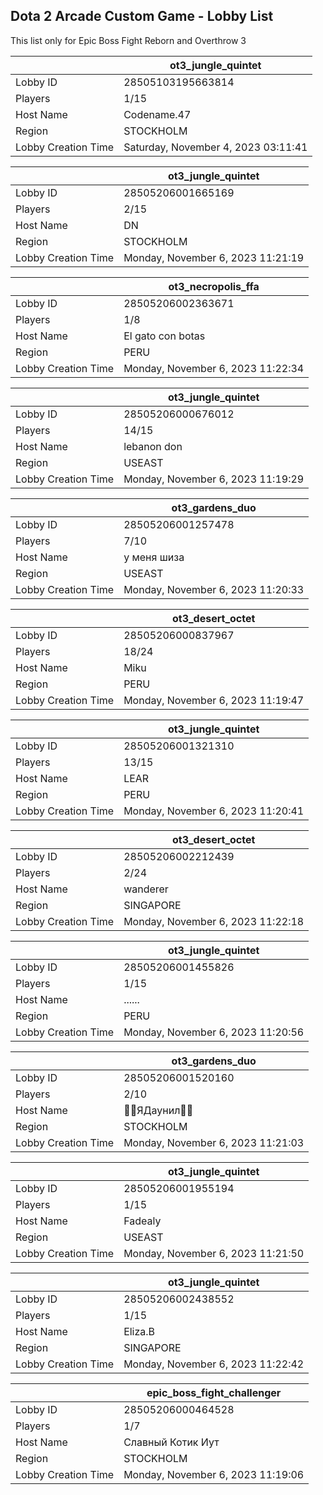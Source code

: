 ## Dota 2 Arcade Custom Game - Lobby List

This list only for Epic Boss Fight Reborn and Overthrow 3

|  | ot3_jungle_quintet |
| ------ | ------ |
| Lobby ID | 28505103195663814 |
| Players | 1/15 |
| Host Name | Codename.47 |
| Region | STOCKHOLM |
| Lobby Creation Time | Saturday, November 4, 2023 03:11:41 |


|  | ot3_jungle_quintet |
| ------ | ------ |
| Lobby ID | 28505206001665169 |
| Players | 2/15 |
| Host Name | DN |
| Region | STOCKHOLM |
| Lobby Creation Time | Monday, November 6, 2023 11:21:19 |


|  | ot3_necropolis_ffa |
| ------ | ------ |
| Lobby ID | 28505206002363671 |
| Players | 1/8 |
| Host Name | El gato con botas |
| Region | PERU |
| Lobby Creation Time | Monday, November 6, 2023 11:22:34 |


|  | ot3_jungle_quintet |
| ------ | ------ |
| Lobby ID | 28505206000676012 |
| Players | 14/15 |
| Host Name | lebanon don |
| Region | USEAST |
| Lobby Creation Time | Monday, November 6, 2023 11:19:29 |


|  | ot3_gardens_duo |
| ------ | ------ |
| Lobby ID | 28505206001257478 |
| Players | 7/10 |
| Host Name | у меня шиза |
| Region | USEAST |
| Lobby Creation Time | Monday, November 6, 2023 11:20:33 |


|  | ot3_desert_octet |
| ------ | ------ |
| Lobby ID | 28505206000837967 |
| Players | 18/24 |
| Host Name | Miku |
| Region | PERU |
| Lobby Creation Time | Monday, November 6, 2023 11:19:47 |


|  | ot3_jungle_quintet |
| ------ | ------ |
| Lobby ID | 28505206001321310 |
| Players | 13/15 |
| Host Name | LEAR |
| Region | PERU |
| Lobby Creation Time | Monday, November 6, 2023 11:20:41 |


|  | ot3_desert_octet |
| ------ | ------ |
| Lobby ID | 28505206002212439 |
| Players | 2/24 |
| Host Name | wanderer |
| Region | SINGAPORE |
| Lobby Creation Time | Monday, November 6, 2023 11:22:18 |


|  | ot3_jungle_quintet |
| ------ | ------ |
| Lobby ID | 28505206001455826 |
| Players | 1/15 |
| Host Name | ...... |
| Region | PERU |
| Lobby Creation Time | Monday, November 6, 2023 11:20:56 |


|  | ot3_gardens_duo |
| ------ | ------ |
| Lobby ID | 28505206001520160 |
| Players | 2/10 |
| Host Name | ЯДаунил |
| Region | STOCKHOLM |
| Lobby Creation Time | Monday, November 6, 2023 11:21:03 |


|  | ot3_jungle_quintet |
| ------ | ------ |
| Lobby ID | 28505206001955194 |
| Players | 1/15 |
| Host Name | Fadealy |
| Region | USEAST |
| Lobby Creation Time | Monday, November 6, 2023 11:21:50 |


|  | ot3_jungle_quintet |
| ------ | ------ |
| Lobby ID | 28505206002438552 |
| Players | 1/15 |
| Host Name | Eliza.B |
| Region | SINGAPORE |
| Lobby Creation Time | Monday, November 6, 2023 11:22:42 |


|  | epic_boss_fight_challenger |
| ------ | ------ |
| Lobby ID | 28505206000464528 |
| Players | 1/7 |
| Host Name | Славный Котик Иут |
| Region | STOCKHOLM |
| Lobby Creation Time | Monday, November 6, 2023 11:19:06 |


